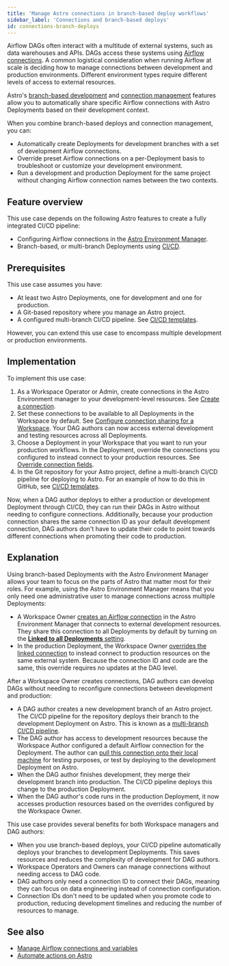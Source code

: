 ```yaml
---
title: 'Manage Astro connections in branch-based deploy workflows'
sidebar_label: 'Connections and branch-based deploys'
id: connections-branch-deploys
---
```


Airflow DAGs often interact with a multitude of external systems, such as data warehouses and APIs. DAGs access these systems using [Airflow connections](manage-connections-variables.md). A common logistical consideration when running Airflow at scale is deciding how to manage connections between development and production environments. Different environment types require different levels of access to external resources.

Astro's [branch-based development](automation-overview.md) and [connection management](manage-connections-variables.md) features allow you to automatically share specific Airflow connections with Astro Deployments based on their development context.

When you combine branch-based deploys and connection management, you can:

- Automatically create Deployments for development branches with a set of development Airflow connections.
- Override preset Airflow connections on a per-Deployment basis to troubleshoot or customize your development environment.
- Run a development and production Deployment for the same project without changing Airflow connection names between the two contexts.

## Feature overview

This use case depends on the following Astro features to create a fully integrated CI/CD pipeline:

- Configuring Airflow connections in the [Astro Environment Manager](manage-connections-variables.md).
- Branch-based, or multi-branch Deployments using [CI/CD](set-up-ci-cd.md#multiple-environments).

## Prerequisites

This use case assumes you have:

- At least two Astro Deployments, one for development and one for production.
- A Git-based repository where you manage an Astro project.
- A configured multi-branch CI/CD pipeline. See [CI/CD templates](ci-cd-templates/template-overview.md).

However, you can extend this use case to encompass multiple development or production environments.

## Implementation

To implement this use case:

1. As a Workspace Operator or Admin, create connections in the Astro Environment manager to your development-level resources. See [Create a connection](create-and-link-connections.md#create-a-connection).
2. Set these connections to be available to all Deployments in the Workspace by default. See [Configure connection sharing for a Workspace](create-and-link-connections.md#configure-connection-sharing-for-a-workspace). Your DAG authors can now access external development and testing resources across all Deployments.
3. Choose a Deployment in your Workspace that you want to run your production workflows. In the Deployment, override the connections you configured to instead connect to your production resources. See [Override connection fields](create-and-link-connections.md#override-connection-fields).
4. In the Git repository for your Astro project, define a multi-branch CI/CD pipeline for deploying to Astro. For an example of how to do this in GitHub, see [CI/CD templates](/ci-cd-templates/github-actions-deploy-action.md?tab=multibranch#deploy-action-templates).

Now, when a DAG author deploys to either a production or development Deployment through CI/CD, they can run their DAGs in Astro without needing to configure connections. Additionally, because your production connection shares the same connection ID as your default development connection, DAG authors don't have to update their code to point towards different connections when promoting their code to production.

## Explanation

Using branch-based Deployments with the Astro Environment Manager allows your team to focus on the parts of Astro that matter most for their roles. For example, using the Astro Environment Manager means that you only need one administrative user to manage connections across multiple Deployments:

- A Workspace Owner [creates an Airflow connection](create-and-link-connections.md#create-a-connection) in the Astro Environment Manager that connects to external development resources. They share this connection to all Deployments by default by turning on the [**Linked to all Deployments** setting](https://docs.astronomer.io/astro/create-and-link-connections#configure-connection-sharing-for-a-workspace).
- In the production Deployment, the Workspace Owner [overrides the linked connection](create-and-link-connections.md#override-connection-fields) to instead connect to production resources on the same external system. Because the connection ID and code are the same, this override requires no updates at the DAG level.

After a Workspace Owner creates connections, DAG authors can develop DAGs without needing to reconfigure connections between development and production:

- A DAG author creates a new development branch of an Astro project. The CI/CD pipeline for the repository deploys their branch to the development Deployment on Astro. This is known as a [multi-branch CI/CD pipeline](set-up-ci-cd.md#multiple-environments).
- The DAG author has access to development resources because the Workspace Author configured a default Airflow connection for the Deployment. The author can [pull this connection onto their local machine](cli/local-connections.md) for testing purposes, or test by deploying to the development Deployment on Astro.
- When the DAG author finishes development, they merge their development branch into production. The CI/CD pipeline deploys this change to the production Deployment.
- When the DAG author's code runs in the production Deployment, it now accesses production resources based on the overrides configured by the Workspace Owner.

This use case provides several benefits for both Workspace managers and DAG authors:

- When you use branch-based deploys, your CI/CD pipeline automatically deploys your branches to development Deployments. This saves resources and reduces the complexity of development for DAG authors.
- Workspace Operators and Owners can manage connections without needing access to DAG code.
- DAG authors only need a connection ID to connect their DAGs, meaning they can focus on data engineering instead of connection configuration.
- Connection IDs don't need to be updated when you promote code to production, reducing development timelines and reducing the number of resources to manage.

## See also

- [Manage Airflow connections and variables](manage-connections-variables.md)
- [Automate actions on Astro](automation-overview.md)

